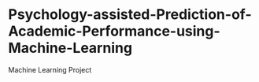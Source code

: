 # Psychology-assisted-Prediction-of-Academic-Performance-using-Machine-Learning
Machine Learning Project
